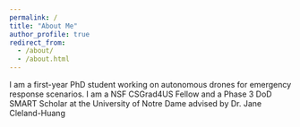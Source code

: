 ```yaml
---
permalink: /
title: "About Me"
author_profile: true
redirect_from: 
  - /about/
  - /about.html
---
```


I am a first-year PhD student working on autonomous drones for emergency response scenarios. I am a NSF CSGrad4US Fellow and a Phase 3 DoD SMART Scholar at the University of Notre Dame advised by Dr. Jane Cleland-Huang
